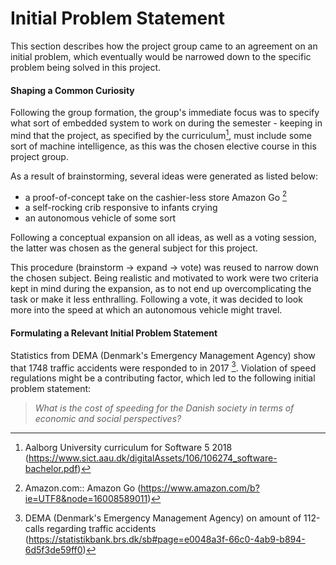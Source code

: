 # Initial Problem Statement
This section describes how the project group came to an agreement on an initial problem, which eventually would be narrowed down to the specific problem being solved in this project.

#### Shaping a Common Curiosity
Following the group formation, the group's immediate focus was to specify what sort of embedded system to work on during the semester - keeping in mind that the project, as specified by the curriculum[^AAU_Curriculum_SW5], must include some sort of machine intelligence, as this was the chosen elective course in this project group.

As a result of brainstorming, several ideas were generated as listed below:
- a proof-of-concept take on the cashier-less store Amazon Go [^Amazon_Go]
- a self-rocking crib responsive to infants crying
- an autonomous vehicle of some sort

Following a conceptual expansion on all ideas, as well as a voting session, the latter was chosen as the general subject for this project.

This procedure (brainstorm -> expand -> vote) was reused to narrow down the chosen subject. Being realistic and motivated to work were two criteria kept in mind during the expansion, as to not end up overcomplicating the task or make it less enthralling. Following a vote, it was decided to look more into the speed at which an autonomous vehicle might travel.

#### Formulating a Relevant Initial Problem Statement
Statistics from DEMA (Denmark's Emergency Management Agency) show that 1748 traffic accidents were responded to in 2017 [^DEMA_statistics]. Violation of speed regulations might be a contributing factor, which led to the following initial problem statement:
> *What is the cost of speeding for the Danish society in terms of economic and social perspectives?*

[^AAU_Curriculum_SW5]: Aalborg University curriculum for Software 5 2018 (https://www.sict.aau.dk/digitalAssets/106/106274_software-bachelor.pdf)

[^Amazon_Go]: Amazon.com:: Amazon Go (https://www.amazon.com/b?ie=UTF8&node=16008589011)

[^DEMA_statistics]: DEMA (Denmark's Emergency Management Agency) on amount of 112-calls regarding traffic accidents (https://statistikbank.brs.dk/sb#page=e0048a3f-66c0-4ab9-b894-6d5f3de59ff0)
